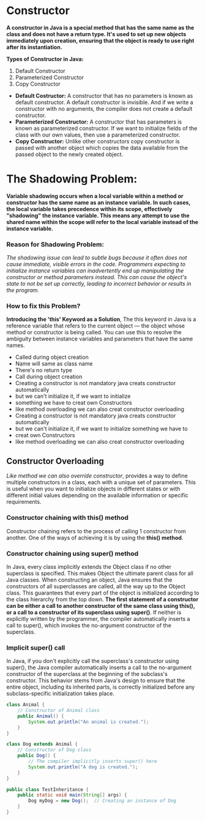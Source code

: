 # Constructor

**A constructor in Java is a special method that has the same name as the class and does not have a return type. It's used to set up new objects immediately upon creation, ensuring that the object is ready to use right after its instantiation.**

**Types of Constructor in Java:**

1. Default Constructor
2. Parameterized Constructor
3. Copy Constructor

- **Default Costructor:** A constructor that has no parameters is known as default constructor. A default constructor is invisible. And if we write a constructor with no arguments, the compiler does not create a default constructor.
- **Parameterized Constructor:** A constructor that has parameters is known as parameterized constructor. If we want to initialize fields of the class with our own values, then use a parameterized constructor.
- **Copy Constructor:** Unlike other constructors copy constructor is passed with another object which copies the data available from the passed object to the newly created object.

# The Shadowing Problem:

**Variable shadowing occurs when a local variable within a method or constructor has the same name as an instance variable. In such cases, the local variable takes precedence within its scope, effectively "shadowing" the instance variable. This means any attempt to use the shared name within the scope will refer to the local variable instead of the instance variable.**

### Reason for Shadowing Problem:

_The shadowing issue can lead to subtle bugs because it often does not cause immediate, visible errors in the code. Programmers expecting to initialize instance variables can inadvertently end up manipulating the constructor or method parameters instead. This can cause the object's state to not be set up correctly, leading to incorrect behavior or results in the program._

### How to fix this Problem?

**Introducing the 'this' Keyword as a Solution**, The this keyword in Java is a reference variable that refers to the current object — the object whose method or constructor is being called. You can use this to resolve the ambiguity between instance variables and parameters that have the same names.

- Called during object creation
- Name will same as class name
- There's no return type
- Call during object creation
- Creating a constructor is not mandatory java creats constructor automatically
- but we can't initialize it, if we want to initialize
- something we have to creat own Constructors
- like method overloading we can also creat constructor overloading
- Creating a constructor is not mandatory java creats constructor automatically
- but we can't initialize it, if we want to initialize something we have to
- creat own Constructors
- like method overloading we can also creat constructor overloading

## Constructor Overloading
*Like method we can also override constructor*, provides a way to define multiple constructors in a class, each with a unique set of parameters. This is useful when you want to initialize objects in different states or with different initial values depending on the available information or specific requirements.

### Constructor chaining with this() method
Constructor chaining refers to the process of calling 1 constructor from another. One of the ways of achieving it is by using the **this() method**.

### Constructor chaining using super() method
In Java, every class implicitly extends the Object class if no other superclass is specified. This makes Object the ultimate parent class for all Java classes. When constructing an object, Java ensures that the constructors of all superclasses are called, all the way up to the Object class. This guarantees that every part of the object is initialized according to the class hierarchy from the top down. **The first statement of a constructor can be either a call to another constructor of the same class using this(), or a call to a constructor of its superclass using super()**. If neither is explicitly written by the programmer, the compiler automatically inserts a call to super(), which invokes the no-argument constructor of the superclass.

### Implicit super() call
In Java, if you don't explicitly call the superclass's constructor using super(), the Java compiler automatically inserts a call to the no-argument constructor of the superclass at the beginning of the subclass's constructor. This behavior stems from Java's design to ensure that the entire object, including its inherited parts, is correctly initialized before any subclass-specific initialization takes place.

``` Java
class Animal {
    // Constructor of Animal class
    public Animal() {
        System.out.println("An animal is created.");
    }
}

class Dog extends Animal {
    // Constructor of Dog class
    public Dog() {
        // The compiler implicitly inserts super() here
        System.out.println("A dog is created.");
    }
}

public class TestInheritance {
    public static void main(String[] args) {
        Dog myDog = new Dog();  // Creating an instance of Dog
    }
}
```